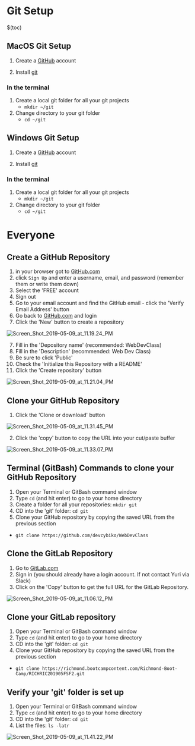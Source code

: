 
# Git Setup

$(toc)

## MacOS Git Setup

1. Create a [GitHub](https://github.com/) account

2. Install [git](https://coolestguidesontheplanet.com/install-git-macos/)

### In the terminal

1. Create a local git folder for all your git projects
	- `mkdir ~/git`
1. Change directory to your git folder
	- `cd ~/git`

## Windows Git Setup

1. Create a [GitHub]([https://github.com/](https://github.com/)) account

2. Install [git](https://gitforwindows.org/)

### In the terminal

1. Create a local git folder for all your git projects
	- `mkdir ~/git`
1. Change directory to your git folder
	- `cd ~/git`

# Everyone

## Create a GitHub Repository

1. in your browser got to [GitHub.com](http://github.com)
2. click `Sign Up` and enter a username, email, and password (remember them or write them down)
3. Select the 'FREE' account
3. Sign out
4. Go to your email account and find the GitHub email - click the 'Verify Email Address' button
5. Go back to [GitHub.com](https://github.com/) and login
6. Click the 'New' button to create a repository

![Screen_Shot_2019-05-09_at_11.19.24_PM](/uploads/97e7ad83f7764b78b7f77a33089b7656/Screen_Shot_2019-05-09_at_11.19.24_PM.png)

7. Fill in the 'Depository name' (recommended: WebDevClass)
8. Fill in the 'Description' (recommended: Web Dev Class)
9. Be sure to click 'Public'
10. Check the 'Initialize this Repository with a README'
11. Click the 'Create repository' button

![Screen_Shot_2019-05-09_at_11.21.04_PM](/uploads/e6d3207019a6f5c4da583bfa5da0c717/Screen_Shot_2019-05-09_at_11.21.04_PM.png)

## Clone your GitHub Repository

1. Click the 'Clone or download' button

![Screen_Shot_2019-05-09_at_11.31.45_PM](/uploads/45729b1ab64cf83d291f09ee2548d69c/Screen_Shot_2019-05-09_at_11.31.45_PM.png)

2. Click the 'copy' button to copy the URL into your cut/paste buffer

![Screen_Shot_2019-05-09_at_11.33.07_PM](/uploads/bbf6dd7cbb4ac3a7e09b399dc230c168/Screen_Shot_2019-05-09_at_11.33.07_PM.png)

## Terminal (GitBash) Commands to clone your GitHub Repository

1. Open your Terminal or GitBash command window
2. Type `cd` (and hit enter) to go to your home directory
3. Create a folder for all your repositories: `mkdir git`
4. CD into the 'git' folder: `cd git`
5. Clone your GitHub repository by copying the saved URL from the previous section
 - `git clone https://github.com/devcybiko/WebDevClass`

## Clone the GitLab Repository

1. Go to [GitLab.com](https://richmond.bootcampcontent.com/Richmond-Boot-Camp/RICHRIC201905FSF2)
2. Sign in (you should already have a login account. If not contact Yuri via Slack)
3. Click on the 'Copy' button to get the full URL for the GitLab Repository.

![Screen_Shot_2019-05-09_at_11.06.12_PM](/uploads/f373aded74c4246e3df77953b1ac2f61/Screen_Shot_2019-05-09_at_11.06.12_PM.png)


## Clone your GitLab repository

1. Open your Terminal or GitBash command window
2. Type `cd` (and hit enter) to go to your home directory
3. CD into the 'git' folder: `cd git`
4. Clone your GitHub repository by copying the saved URL from the previous section
 - `git clone https://richmond.bootcampcontent.com/Richmond-Boot-Camp/RICHRIC201905FSF2.git`

## Verify your 'git' folder is set up

1. Open your Terminal or GitBash command window
2. Type `cd` (and hit enter) to go to your home directory
3. CD into the 'git' folder: `cd git`
4. List the files: `ls -latr`

![Screen_Shot_2019-05-09_at_11.41.22_PM](/uploads/35832d7555f6ccc9343d69b46cd8c03a/Screen_Shot_2019-05-09_at_11.41.22_PM.png)
<!--stackedit_data:
eyJoaXN0b3J5IjpbLTE4Nzk4ODkzMTgsMTQyODg4NTkzMl19
-->